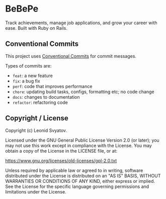 # BeBePe

Track achievements, manage job applications, and grow your career with ease. Built with Ruby on Rails.

## Conventional Commits

This project uses [Conventional Commits](https://www.conventionalcommits.org/en/v1.0.0/) for commit messages.

Types of commits are:
- `feat`: a new feature
- `fix`: a bug fix
- `perf`: code that improves performance
- `chore`: updating build tasks, configs, formatting etc; no code change
- `docs`: changes to documentation
- `refactor`: refactoring code

## Copyright / License

Copyright (c) Leonid Svyatov.

Licensed under the GNU General Public License Version 2.0 (or later); you may
not use this work except in compliance with the License. You may obtain a copy
of the License in the LICENSE file, or at:

https://www.gnu.org/licenses/old-licenses/gpl-2.0.txt

Unless required by applicable law or agreed to in writing, software distributed
under the License is distributed on an "AS IS" BASIS, WITHOUT WARRANTIES OR
CONDITIONS OF ANY KIND, either express or implied. See the License for the
specific language governing permissions and limitations under the License.
